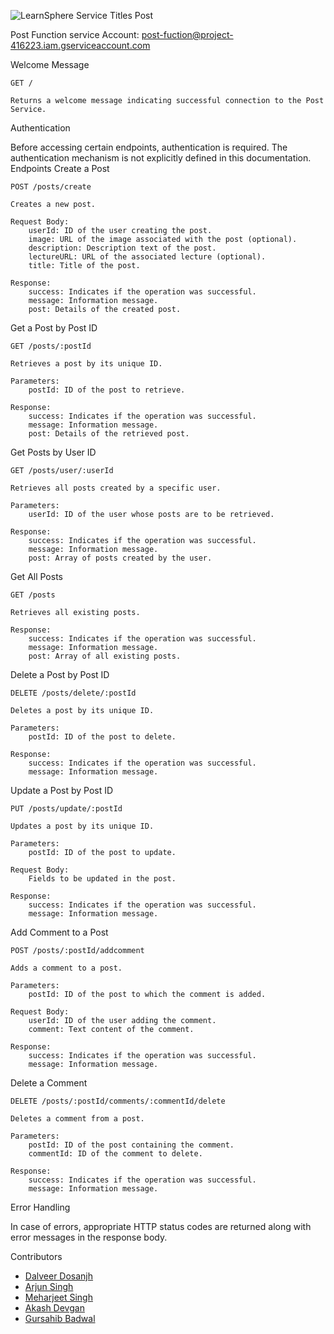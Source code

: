 ![LearnSphere Service Titles Post](https://github.com/singhmeharjeet/learn-sphere-post-service/assets/32851308/eaa1d422-8cc4-42c1-97fd-9ddb964eb4a1)


Post Function service Account: post-fuction@project-416223.iam.gserviceaccount.com

Welcome Message

    GET /

    Returns a welcome message indicating successful connection to the Post Service.

Authentication

Before accessing certain endpoints, authentication is required. The authentication mechanism is not explicitly defined in this documentation.
Endpoints
Create a Post

    POST /posts/create

    Creates a new post.

    Request Body:
        userId: ID of the user creating the post.
        image: URL of the image associated with the post (optional).
        description: Description text of the post.
        lectureURL: URL of the associated lecture (optional).
        title: Title of the post.

    Response:
        success: Indicates if the operation was successful.
        message: Information message.
        post: Details of the created post.

Get a Post by Post ID

    GET /posts/:postId

    Retrieves a post by its unique ID.

    Parameters:
        postId: ID of the post to retrieve.

    Response:
        success: Indicates if the operation was successful.
        message: Information message.
        post: Details of the retrieved post.

Get Posts by User ID

    GET /posts/user/:userId

    Retrieves all posts created by a specific user.

    Parameters:
        userId: ID of the user whose posts are to be retrieved.

    Response:
        success: Indicates if the operation was successful.
        message: Information message.
        post: Array of posts created by the user.

Get All Posts

    GET /posts

    Retrieves all existing posts.

    Response:
        success: Indicates if the operation was successful.
        message: Information message.
        post: Array of all existing posts.

Delete a Post by Post ID

    DELETE /posts/delete/:postId

    Deletes a post by its unique ID.

    Parameters:
        postId: ID of the post to delete.

    Response:
        success: Indicates if the operation was successful.
        message: Information message.

Update a Post by Post ID

    PUT /posts/update/:postId

    Updates a post by its unique ID.

    Parameters:
        postId: ID of the post to update.

    Request Body:
        Fields to be updated in the post.

    Response:
        success: Indicates if the operation was successful.
        message: Information message.

Add Comment to a Post

    POST /posts/:postId/addcomment

    Adds a comment to a post.

    Parameters:
        postId: ID of the post to which the comment is added.

    Request Body:
        userId: ID of the user adding the comment.
        comment: Text content of the comment.

    Response:
        success: Indicates if the operation was successful.
        message: Information message.

Delete a Comment

    DELETE /posts/:postId/comments/:commentId/delete

    Deletes a comment from a post.

    Parameters:
        postId: ID of the post containing the comment.
        commentId: ID of the comment to delete.

    Response:
        success: Indicates if the operation was successful.
        message: Information message.

Error Handling

In case of errors, appropriate HTTP status codes are returned along with error messages in the response body.

Contributors
- [Dalveer Dosanjh](https://github.com/dal-dos)
- [Arjun Singh](https://github.com/ashokar19)
- [Meharjeet Singh](https://github.com/singhmeharjeet)
- [Akash Devgan](https://github.com/Akashdevgan02)
- [Gursahib Badwal](https://github.com/gursahib-badwal)
